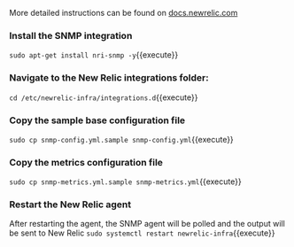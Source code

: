 More detailed instructions can be found on [docs.newrelic.com](https://docs.newrelic.com/docs/integrations/host-integrations/host-integrations-list/nagios-monitoring-integration)

### Install the SNMP integration
`sudo apt-get install nri-snmp -y`{{execute}}

### Navigate to the New Relic integrations folder:
`cd /etc/newrelic-infra/integrations.d`{{execute}}

### Copy the sample base configuration file 
`sudo cp snmp-config.yml.sample snmp-config.yml`{{execute}}

### Copy the metrics configuration file
`sudo cp snmp-metrics.yml.sample snmp-metrics.yml`{{execute}}

### Restart the New Relic agent
After restarting the agent, the SNMP agent will be polled and the output will be sent to New Relic
`sudo systemctl restart newrelic-infra`{{execute}}
